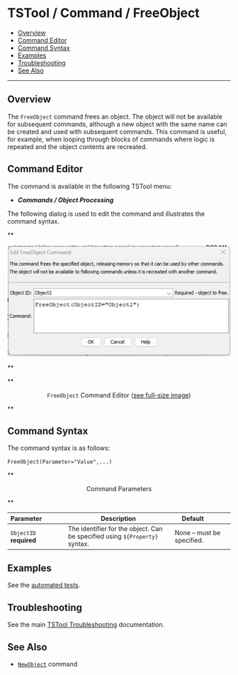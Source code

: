 # TSTool / Command / FreeObject #

*   [Overview](#overview)
*   [Command Editor](#command-editor)
*   [Command Syntax](#command-syntax)
*   [Examples](#examples)
*   [Troubleshooting](#troubleshooting)
*   [See Also](#see-also)

-------------------------

## Overview ##

The `FreeObject` command frees an object.
The object will not be available for subsequent commands,
although a new object with the same name can be created and used with subsequent commands.
This command is useful, for example, when looping through blocks of commands where logic is repeated and the object contents are recreated.

## Command Editor ##

The command is available in the following TSTool menu:

*   ***Commands / Object Processing***

The following dialog is used to edit the command and illustrates the command syntax.

**<p style="text-align: center;">
![FreeObject command editor](FreeObject.png)
</p>**

**<p style="text-align: center;">
`FreeObject` Command Editor (<a href="../FreeObject.png">see full-size image</a>)
</p>**

## Command Syntax ##

The command syntax is as follows:

```text
FreeObject(Parameter="Value",...)
```
**<p style="text-align: center;">
Command Parameters
</p>**

| **Parameter**&nbsp;&nbsp;&nbsp;&nbsp;&nbsp;&nbsp;&nbsp;&nbsp;&nbsp;&nbsp;&nbsp;&nbsp; | **Description** | **Default**&nbsp;&nbsp;&nbsp;&nbsp;&nbsp;&nbsp;&nbsp;&nbsp;&nbsp;&nbsp; |
| --------------|-----------------|----------------- |
|`ObjectID`<br>**required**|The identifier for the object.  Can be specified using `${Property}` syntax.|None – must be specified.|

## Examples ##

See the [automated tests](https://github.com/OpenCDSS/cdss-app-tstool-test/tree/master/test/commands/FreeObject).

## Troubleshooting ##

See the main [TSTool Troubleshooting](../../troubleshooting/troubleshooting.md) documentation.

## See Also ##

*   [`NewObject`](../NewObject/NewObject.md) command
